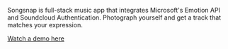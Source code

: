 Songsnap is full-stack music app that integrates Microsoft's Emotion API and Soundcloud Authentication. Photograph yourself and get a track that matches your expression.

[Watch a demo here](https://www.youtube.com/watch?v=xvm7jEzb658&feature=youtu.be)
